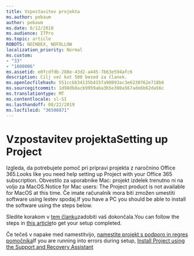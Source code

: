 ```yaml
---
title: Vzpostavitev projekta
ms.author: pebaum
author: pebaum
ms.date: 6/12/2018
ms.audience: ITPro
ms.topic: article
ROBOTS: NOINDEX, NOFOLLOW
localization_priority: Normal
ms.custom:
- "33"
- "1600006"
ms.assetid: e0fcdfdb-288e-43d2-a445-7b63e594afc6
description: Cilj več kot 500 besed za članek.
ms.openlocfilehash: 551ccbb34135b415fa90893ac3e6230762e718b6
ms.sourcegitcommit: 1d98db8acb9959aba3b5e308a567ade6b62da56c
ms.translationtype: MT
ms.contentlocale: sl-SI
ms.lasthandoff: 08/22/2019
ms.locfileid: "36508871"
---
```

# <a name="setting-up-project"></a><span data-ttu-id="42219-103">Vzpostavitev projekta</span><span class="sxs-lookup"><span data-stu-id="42219-103">Setting up Project</span></span>

<span data-ttu-id="42219-104">Izgleda, da potrebujete pomoč pri pripravi projekta z naročnino Office 365.</span><span class="sxs-lookup"><span data-stu-id="42219-104">Looks like you need help setting up Project with your Office 365 subscription.</span></span>
<span data-ttu-id="42219-105">Obvestilo za uporabnike Mac: projekt izdelek trenutno ni na voljo za MacOS.</span><span class="sxs-lookup"><span data-stu-id="42219-105">Notice for Mac users: The Project product is not available for MacOS at this time.</span></span> <span data-ttu-id="42219-106">Če imate računalnik mora biti zmožen umestiti software using lestev spodaj.</span><span class="sxs-lookup"><span data-stu-id="42219-106">If you have a PC you should be able to install the software using the steps below.</span></span>
  
<span data-ttu-id="42219-107">Sledite korakom v [tem članku](https://support.office.com/article/7059249b-d9fe-4d61-ab96-5c5bf435f281.aspx)zadobiti vaš dokončala.</span><span class="sxs-lookup"><span data-stu-id="42219-107">You can follow the steps in [this article](https://support.office.com/article/7059249b-d9fe-4d61-ab96-5c5bf435f281.aspx)to get your setup completed.</span></span>
  
<span data-ttu-id="42219-108">Če tečeš v napake med namestitvijo, [namestite projekt s podporo in regres pomočnika](https://aka.ms/SaRA-ProjectSetupScenario)</span><span class="sxs-lookup"><span data-stu-id="42219-108">If you are running into errors during setup, [Install Project using the Support and Recovery Assistant](https://aka.ms/SaRA-ProjectSetupScenario)</span></span>
